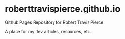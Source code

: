 # roberttravispierce.github.io
Github Pages Repository for Robert Travis Pierce

A place for my dev articles, resources, etc.
